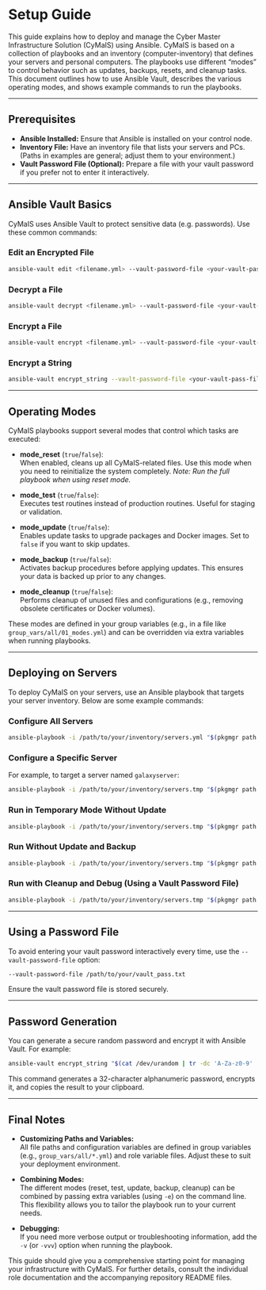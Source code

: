 # Setup Guide

This guide explains how to deploy and manage the Cyber Master Infrastructure Solution (CyMaIS) using Ansible. CyMaIS is based on a collection of playbooks and an inventory (computer-inventory) that defines your servers and personal computers. The playbooks use different “modes” to control behavior such as updates, backups, resets, and cleanup tasks. This document outlines how to use Ansible Vault, describes the various operating modes, and shows example commands to run the playbooks.

---

## Prerequisites

- **Ansible Installed:** Ensure that Ansible is installed on your control node.
- **Inventory File:** Have an inventory file that lists your servers and PCs. (Paths in examples are general; adjust them to your environment.)
- **Vault Password File (Optional):** Prepare a file with your vault password if you prefer not to enter it interactively.

---

## Ansible Vault Basics

CyMaIS uses Ansible Vault to protect sensitive data (e.g. passwords). Use these common commands:

### Edit an Encrypted File
```bash
ansible-vault edit <filename.yml> --vault-password-file <your-vault-pass-file>
```

### Decrypt a File
```bash
ansible-vault decrypt <filename.yml> --vault-password-file <your-vault-pass-file>
```

### Encrypt a File
```bash
ansible-vault encrypt <filename.yml> --vault-password-file <your-vault-pass-file>
```

### Encrypt a String
```bash
ansible-vault encrypt_string --vault-password-file <your-vault-pass-file> 'example' --name 'test'
```

---

## Operating Modes

CyMaIS playbooks support several modes that control which tasks are executed:

- **mode_reset** (`true`/`false`):  
  When enabled, cleans up all CyMaIS-related files. Use this mode when you need to reinitialize the system completely. _Note: Run the full playbook when using reset mode._

- **mode_test** (`true`/`false`):  
  Executes test routines instead of production routines. Useful for staging or validation.

- **mode_update** (`true`/`false`):  
  Enables update tasks to upgrade packages and Docker images. Set to `false` if you want to skip updates.

- **mode_backup** (`true`/`false`):  
  Activates backup procedures before applying updates. This ensures your data is backed up prior to any changes.

- **mode_cleanup** (`true`/`false`):  
  Performs cleanup of unused files and configurations (e.g., removing obsolete certificates or Docker volumes).

These modes are defined in your group variables (e.g., in a file like `group_vars/all/01_modes.yml`) and can be overridden via extra variables when running playbooks.

---

## Deploying on Servers

To deploy CyMaIS on your servers, use an Ansible playbook that targets your server inventory. Below are some example commands:

### Configure All Servers
```bash
ansible-playbook -i /path/to/your/inventory/servers.yml "$(pkgmgr path cymais)playbook.servers.yml" --ask-vault-pass
```

### Configure a Specific Server
For example, to target a server named `galaxyserver`:
```bash
ansible-playbook -i /path/to/your/inventory/servers.tmp "$(pkgmgr path cymais)playbook.servers.yml" --limit galaxyserver --ask-vault-pass
```

### Run in Temporary Mode Without Update
```bash
ansible-playbook -i /path/to/your/inventory/servers.tmp "$(pkgmgr path cymais)playbook.servers.yml" --limit galaxyserver -e "mode_update=false" --ask-vault-pass
```

### Run Without Update and Backup
```bash
ansible-playbook -i /path/to/your/inventory/servers.tmp "$(pkgmgr path cymais)playbook.servers.yml" --limit galaxyserver -e "mode_update=false" -e "mode_backup=false" --ask-vault-pass
```

### Run with Cleanup and Debug (Using a Vault Password File)
```bash
ansible-playbook -i /path/to/your/inventory/servers.tmp "$(pkgmgr path cymais)playbook.servers.yml" --limit galaxyserver -e "mode_update=false" -e "mode_backup=false" -e "mode_cleanup=true" -e "enable_debug=true" -v --vault-password-file /path/to/your/vault_pass.txt
```

---

## Using a Password File

To avoid entering your vault password interactively every time, use the `--vault-password-file` option:
```bash
--vault-password-file /path/to/your/vault_pass.txt
```
Ensure the vault password file is stored securely.

---

## Password Generation

You can generate a secure random password and encrypt it with Ansible Vault. For example:
```bash
ansible-vault encrypt_string "$(cat /dev/urandom | tr -dc 'A-Za-z0-9' | head -c 32)" --vault-password-file /path/to/your/vault_pass.txt | xclip -selection clipboard
```
This command generates a 32-character alphanumeric password, encrypts it, and copies the result to your clipboard.

---

## Final Notes

- **Customizing Paths and Variables:**  
  All file paths and configuration variables are defined in group variables (e.g., `group_vars/all/*.yml`) and role variable files. Adjust these to suit your deployment environment.

- **Combining Modes:**  
  The different modes (reset, test, update, backup, cleanup) can be combined by passing extra variables (using `-e`) on the command line. This flexibility allows you to tailor the playbook run to your current needs.

- **Debugging:**  
  If you need more verbose output or troubleshooting information, add the `-v` (or `-vvv`) option when running the playbook.

This guide should give you a comprehensive starting point for managing your infrastructure with CyMaIS. For further details, consult the individual role documentation and the accompanying repository README files.